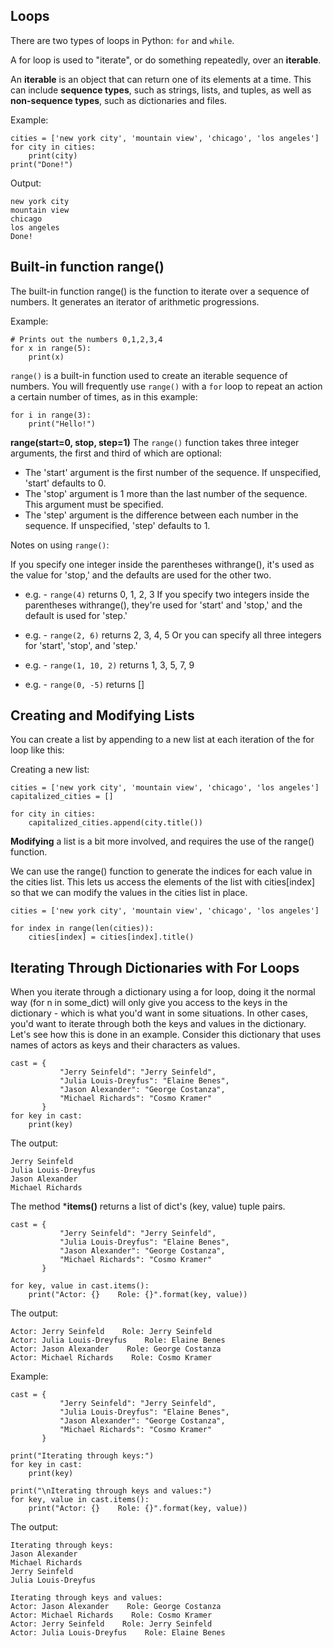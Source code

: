 ## Loops

There are two types of loops in Python: `for` and `while`.

A for loop is used to "iterate", or do something repeatedly, over an **iterable**.

An **iterable** is an object that can return one of its elements at a time. This can include **sequence types**, such as strings, lists, and tuples, as well as **non-sequence types**, such as dictionaries and files.

Example:
```
cities = ['new york city', 'mountain view', 'chicago', 'los angeles']
for city in cities:
    print(city)
print("Done!")
```
Output: 
```
new york city
mountain view
chicago
los angeles
Done!
```

## Built-in function **range()**

The built-in function range() is the function to iterate over a sequence of numbers. It generates an iterator of arithmetic progressions.

Example: 
```
# Prints out the numbers 0,1,2,3,4
for x in range(5):
    print(x)
```

`range()` is a built-in function used to create an iterable sequence of numbers. You will frequently use `range()` with a `for` loop to repeat an action a certain number of times, as in this example:
```
for i in range(3):
    print("Hello!")
```
**range(start=0, stop, step=1)**
The `range()` function takes three integer arguments, the first and third of which are optional:

* The 'start' argument is the first number of the sequence. If unspecified, 'start' defaults to 0.
* The 'stop' argument is 1 more than the last number of the sequence. This argument must be specified.
* The 'step' argument is the difference between each number in the sequence. If unspecified, 'step' defaults to 1.

Notes on using `range()`:

If you specify one integer inside the parentheses withrange(), it's used as the value for 'stop,' and the defaults are used for the other two.
* e.g. - `range(4)` returns 0, 1, 2, 3
   If you specify two integers inside the parentheses withrange(), they're used for 'start' and 'stop,' and the default is used for 'step.'
* e.g. - `range(2, 6)` returns 2, 3, 4, 5
   Or you can specify all three integers for 'start', 'stop', and 'step.'
* e.g. - `range(1, 10, 2)` returns 1, 3, 5, 7, 9

* e.g. - `range(0, -5)` returns []

## Creating and Modifying Lists
You can create a list by appending to a new list at each iteration of the for loop like this:

Creating a new list:
```
cities = ['new york city', 'mountain view', 'chicago', 'los angeles']
capitalized_cities = []

for city in cities:
    capitalized_cities.append(city.title())
```

**Modifying** a list is a bit more involved, and requires the use of the range() function.

We can use the range() function to generate the indices for each value in the cities list. This lets us access the elements of the list with cities[index] so that we can modify the values in the cities list in place.
```
cities = ['new york city', 'mountain view', 'chicago', 'los angeles']

for index in range(len(cities)):
    cities[index] = cities[index].title()
```

## Iterating Through Dictionaries with For Loops

When you iterate through a dictionary using a for loop, doing it the normal way (for n in some_dict) will only give you access to the keys in the dictionary - which is what you'd want in some situations. In other cases, you'd want to iterate through both the keys and values in the dictionary. Let's see how this is done in an example. Consider this dictionary that uses names of actors as keys and their characters as values.

```
cast = {
           "Jerry Seinfeld": "Jerry Seinfeld",
           "Julia Louis-Dreyfus": "Elaine Benes",
           "Jason Alexander": "George Costanza",
           "Michael Richards": "Cosmo Kramer"
       }
for key in cast:
    print(key)
```
The output:
```
Jerry Seinfeld
Julia Louis-Dreyfus
Jason Alexander
Michael Richards
```

The method ***items()** returns a list of dict's (key, value) tuple pairs. 
```
cast = {
           "Jerry Seinfeld": "Jerry Seinfeld",
           "Julia Louis-Dreyfus": "Elaine Benes",
           "Jason Alexander": "George Costanza",
           "Michael Richards": "Cosmo Kramer"
       }

for key, value in cast.items():
    print("Actor: {}    Role: {}".format(key, value))
```
The output:
```
Actor: Jerry Seinfeld    Role: Jerry Seinfeld
Actor: Julia Louis-Dreyfus    Role: Elaine Benes
Actor: Jason Alexander    Role: George Costanza
Actor: Michael Richards    Role: Cosmo Kramer
```
Example:
```
cast = {
           "Jerry Seinfeld": "Jerry Seinfeld",
           "Julia Louis-Dreyfus": "Elaine Benes",
           "Jason Alexander": "George Costanza",
           "Michael Richards": "Cosmo Kramer"
       }

print("Iterating through keys:")
for key in cast:
    print(key)

print("\nIterating through keys and values:")
for key, value in cast.items():
    print("Actor: {}    Role: {}".format(key, value))
```
The output:
```
Iterating through keys:
Jason Alexander
Michael Richards
Jerry Seinfeld
Julia Louis-Dreyfus

Iterating through keys and values:
Actor: Jason Alexander    Role: George Costanza
Actor: Michael Richards    Role: Cosmo Kramer
Actor: Jerry Seinfeld    Role: Jerry Seinfeld
Actor: Julia Louis-Dreyfus    Role: Elaine Benes
```